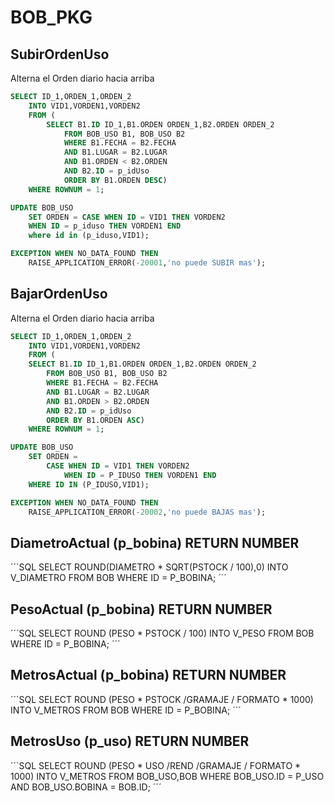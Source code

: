 # BOB_PKG  
     
## SubirOrdenUso
Alterna el Orden diario hacia arriba 
```SQL
SELECT ID_1,ORDEN_1,ORDEN_2 
	INTO VID1,VORDEN1,VORDEN2
	FROM (
		SELECT B1.ID ID_1,B1.ORDEN ORDEN_1,B2.ORDEN ORDEN_2 
			FROM BOB_USO B1, BOB_USO B2
			WHERE B1.FECHA = B2.FECHA
			AND B1.LUGAR = B2.LUGAR
			AND B1.ORDEN < B2.ORDEN
			AND B2.ID = p_idUso
			ORDER BY B1.ORDEN DESC)
	WHERE ROWNUM = 1;

UPDATE BOB_USO
	SET ORDEN = CASE WHEN ID = VID1 THEN VORDEN2
	WHEN ID = p_iduso THEN VORDEN1 END
	where id in (p_iduso,VID1);     

EXCEPTION WHEN NO_DATA_FOUND THEN
	RAISE_APPLICATION_ERROR(-20001,'no puede SUBIR mas');
```	
    
## BajarOrdenUso
Alterna el Orden diario hacia arriba 
```SQL
SELECT ID_1,ORDEN_1,ORDEN_2 
	INTO VID1,VORDEN1,VORDEN2
	FROM (
	SELECT B1.ID ID_1,B1.ORDEN ORDEN_1,B2.ORDEN ORDEN_2 
		FROM BOB_USO B1, BOB_USO B2
		WHERE B1.FECHA = B2.FECHA
		AND B1.LUGAR = B2.LUGAR
		AND B1.ORDEN > B2.ORDEN
		AND B2.ID = p_idUso
		ORDER BY B1.ORDEN ASC)
	WHERE ROWNUM = 1;

UPDATE BOB_USO
	SET ORDEN = 
		CASE WHEN ID = VID1 THEN VORDEN2
			WHEN ID = P_IDUSO THEN VORDEN1 END
	WHERE ID IN (P_IDUSO,VID1); 

EXCEPTION WHEN NO_DATA_FOUND THEN
	RAISE_APPLICATION_ERROR(-20002,'no puede BAJAS mas');
```
     
   
## DiametroActual (p_bobina) RETURN NUMBER
´´´SQL
SELECT ROUND(DIAMETRO * SQRT(PSTOCK / 100),0) 
	INTO V_DIAMETRO 
	FROM BOB 
	WHERE ID = P_BOBINA; 
´´´
 
## PesoActual (p_bobina) RETURN NUMBER
´´´SQL
SELECT ROUND (PESO * PSTOCK / 100) 
	INTO V_PESO 
	FROM BOB 
	WHERE ID = P_BOBINA;
´´´
 
## MetrosActual (p_bobina) RETURN NUMBER
´´´SQL
SELECT ROUND (PESO * PSTOCK /GRAMAJE / FORMATO * 1000) 
	INTO V_METROS 
	FROM BOB 
	WHERE ID = P_BOBINA;
´´´
 
## MetrosUso (p_uso) RETURN NUMBER
´´´SQL
SELECT ROUND (PESO * USO /REND /GRAMAJE / FORMATO * 1000)
	INTO V_METROS 
	FROM BOB_USO,BOB 
	WHERE BOB_USO.ID = P_USO 
	AND BOB_USO.BOBINA = BOB.ID;
´´´
     

